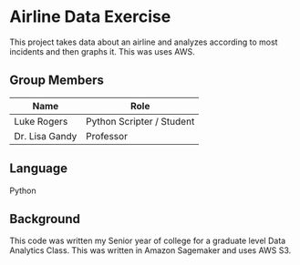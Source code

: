 # Airline Data Exercise
This project takes data about an airline and analyzes according to most incidents and then graphs it. This was uses AWS. 
## Group Members
Name | Role
------------- | ------------- 
Luke Rogers   |  Python Scripter / Student            
Dr. Lisa Gandy |  Professor
## Language
Python
## Background
This code was written my Senior year of college for a graduate level Data Analytics Class. This was written in Amazon Sagemaker and uses AWS S3.  
